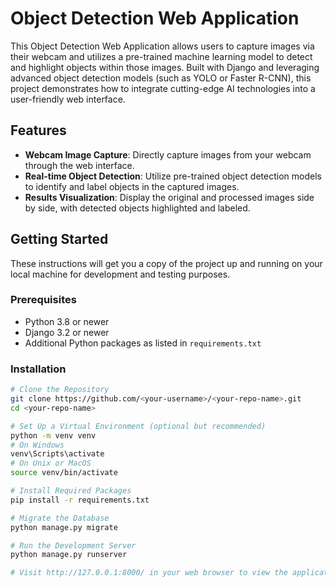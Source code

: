# Object Detection Web Application

This Object Detection Web Application allows users to capture images via their webcam and utilizes a pre-trained machine learning model to detect and highlight objects within those images. Built with Django and leveraging advanced object detection models (such as YOLO or Faster R-CNN), this project demonstrates how to integrate cutting-edge AI technologies into a user-friendly web interface.

## Features

- **Webcam Image Capture**: Directly capture images from your webcam through the web interface.
- **Real-time Object Detection**: Utilize pre-trained object detection models to identify and label objects in the captured images.
- **Results Visualization**: Display the original and processed images side by side, with detected objects highlighted and labeled.

## Getting Started

These instructions will get you a copy of the project up and running on your local machine for development and testing purposes.

### Prerequisites

- Python 3.8 or newer
- Django 3.2 or newer
- Additional Python packages as listed in `requirements.txt`

### Installation

```bash
# Clone the Repository
git clone https://github.com/<your-username>/<your-repo-name>.git
cd <your-repo-name>

# Set Up a Virtual Environment (optional but recommended)
python -m venv venv
# On Windows
venv\Scripts\activate
# On Unix or MacOS
source venv/bin/activate

# Install Required Packages
pip install -r requirements.txt

# Migrate the Database
python manage.py migrate

# Run the Development Server
python manage.py runserver

# Visit http://127.0.0.1:8000/ in your web browser to view the application
